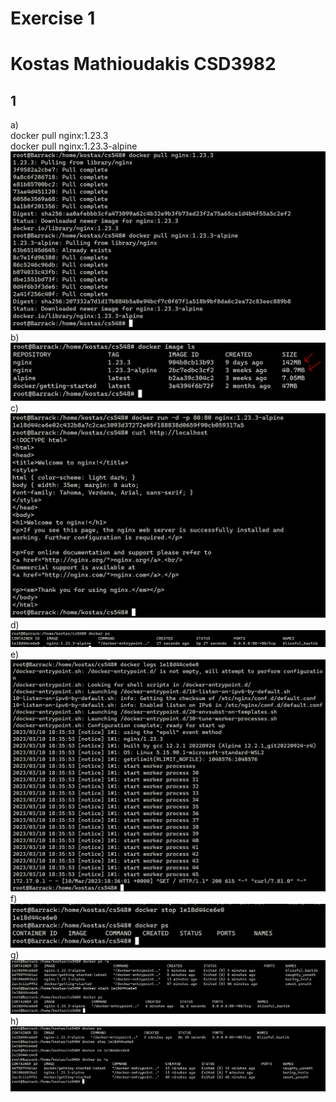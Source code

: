 # Exercise 1 <h1> #
# Kostas Mathioudakis CSD3982 #

 ## 1 ##
  a)  
      docker pull nginx:1.23.3  
      docker pull nginx:1.23.3-alpine  
      ![screenshot](./1/a.PNG)
  b)![screenshot](./1/b.PNG)
  c)![screenshot](./1/c.PNG)
  d)![screenshot](./1/d.PNG)
  e)![screenshot](./1/e.PNG)
  f)![screenshot](./1/f.PNG)
  g)![screenshot](./1/g.PNG)
  h)![screenshot](./1/h.PNG)
